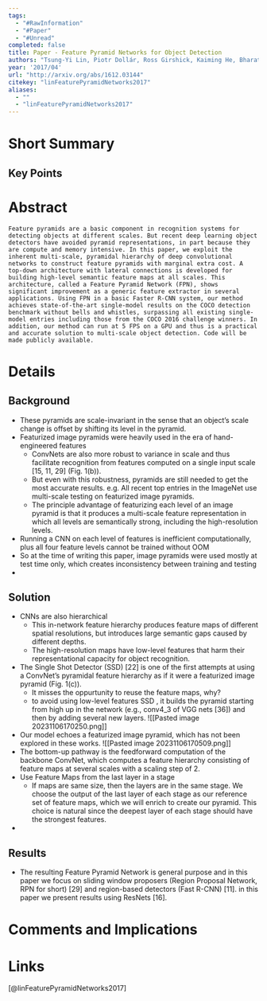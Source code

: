 ```yaml
---
tags:
  - "#RawInformation"
  - "#Paper"
  - "#Unread"
completed: false
title: Paper - Feature Pyramid Networks for Object Detection
authors: "Tsung-Yi Lin, Piotr Dollár, Ross Girshick, Kaiming He, Bharath Hariharan, Serge Belongie"
year: '2017/04'
url: "http://arxiv.org/abs/1612.03144"
citekey: "linFeaturePyramidNetworks2017"
aliases:
  - ""
  - "linFeaturePyramidNetworks2017"
---
```


# Short Summary

## Key Points

# Abstract
```
Feature pyramids are a basic component in recognition systems for detecting objects at different scales. But recent deep learning object detectors have avoided pyramid representations, in part because they are compute and memory intensive. In this paper, we exploit the inherent multi-scale, pyramidal hierarchy of deep convolutional networks to construct feature pyramids with marginal extra cost. A top-down architecture with lateral connections is developed for building high-level semantic feature maps at all scales. This architecture, called a Feature Pyramid Network (FPN), shows significant improvement as a generic feature extractor in several applications. Using FPN in a basic Faster R-CNN system, our method achieves state-of-the-art single-model results on the COCO detection benchmark without bells and whistles, surpassing all existing single-model entries including those from the COCO 2016 challenge winners. In addition, our method can run at 5 FPS on a GPU and thus is a practical and accurate solution to multi-scale object detection. Code will be made publicly available.
```
# Details
## Background
- These pyramids are scale-invariant in the sense that an object’s scale change is offset by shifting its level in the pyramid.
- Featurized image pyramids were heavily used in the era of hand-engineered features
    - ConvNets are also more robust to variance in scale and thus facilitate recognition from features computed on a single input scale \[15, 11, 29] (Fig. 1(b)).
    - But even with this robustness, pyramids are still needed to get the most accurate results. e.g. All recent top entries in the ImageNet use multi-scale testing on featurized image pyramids.
    - The principle advantage of featurizing each level of an image pyramid is that it produces a multi-scale feature representation in which all levels are semantically strong, including the high-resolution levels.
- Running a CNN on each level of features is inefficient computationally, plus all four feature levels cannot be trained without OOM
- So at the time of writing this paper, image pyramids were used mostly at test time only, which creates inconsistency between training and testing
-
## Solution
- CNNs are also hierarchical
    - This in-network feature hierarchy produces feature maps of different spatial resolutions, but introduces large semantic gaps caused by different depths.
    - The high-resolution maps have low-level features that harm their representational capacity for object recognition.
- The Single Shot Detector (SSD) \[22] is one of the first attempts at using a ConvNet’s pyramidal feature hierarchy as if it were a featurized image pyramid (Fig. 1(c)).
    - It misses the oppurtunity to reuse the feature maps, why?
    - to avoid using low-level features SSD , it builds the pyramid starting from high up in the network (e.g., conv4_3 of VGG nets \[36]) and then by adding several new layers.
![[Pasted image 20231106170250.png]]
- Our model echoes a featurized image pyramid, which has not been explored in these works.
![[Pasted image 20231106170509.png]]
- The bottom-up pathway is the feedforward computation of the backbone ConvNet, which computes a feature hierarchy consisting of feature maps at several scales with a scaling step of 2.
- Use Feature Maps from the last layer in a stage 
	- If maps are same size, then the layers are in the same stage. We choose the output of the last layer of each stage as our reference set of feature maps, which we will enrich to create our pyramid. This choice is natural since the deepest layer of each stage should have the strongest features.
- 
## Results
- The resulting Feature Pyramid Network is general purpose and in this paper we focus on sliding window proposers (Region Proposal Network, RPN for short) \[29] and region-based detectors (Fast R-CNN) \[11]. in this paper we present results using ResNets \[16].



# Comments and Implications

# Links
[@linFeaturePyramidNetworks2017]